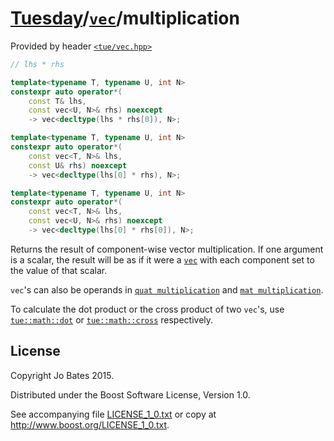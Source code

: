 [Tuesday](../../../README.md)/[`vec`](../../headers/vec.md)/multiplication
==========================================================================
Provided by header [`<tue/vec.hpp>`](../../headers/vec.md)

```c++
// lhs * rhs

template<typename T, typename U, int N>
constexpr auto operator*(
    const T& lhs,
    const vec<U, N>& rhs) noexcept
    -> vec<decltype(lhs * rhs[0]), N>;

template<typename T, typename U, int N>
constexpr auto operator*(
    const vec<T, N>& lhs,
    const U& rhs) noexcept
    -> vec<decltype(lhs[0] * rhs), N>;

template<typename T, typename U, int N>
constexpr auto operator*(
    const vec<T, N>& lhs,
    const vec<U, N>& rhs) noexcept
    -> vec<decltype(lhs[0] * rhs[0]), N>;
```

Returns the result of component-wise vector multiplication. If one argument is a
scalar, the result will be as if it were a [`vec`](../../headers/vec.md) with
each component set to the value of that scalar.

`vec`'s can also be operands in
[`quat multiplication`](../quat/multiplication.md) and
[`mat multiplication`](../mat/multiplication.md).

To calculate the dot product or the cross product of two `vec`'s, use
[`tue::math::dot`](../../functions/math/dot.md) or
[`tue::math::cross`](../../functions/math/cross.md) respectively.

License
-------
Copyright Jo Bates 2015.

Distributed under the Boost Software License, Version 1.0.

See accompanying file [LICENSE_1_0.txt](../../../LICENSE_1_0.txt) or copy at
http://www.boost.org/LICENSE_1_0.txt.
